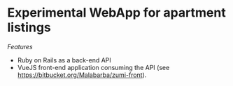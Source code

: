 # Experimental WebApp for apartment listings

*Features*

- Ruby on Rails as a back-end API
- VueJS front-end application consuming the API (see https://bitbucket.org/Malabarba/zumi-front).

